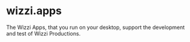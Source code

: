 # wizzi.apps
The Wizzi Apps, that you run on your desktop, support the development and test of Wizzi Productions.
